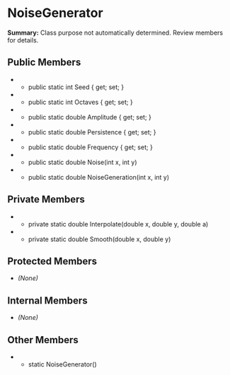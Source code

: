 # NoiseGenerator

**Summary:** Class purpose not automatically determined. Review members for details.

## Public Members
- - public static int Seed { get; set; }
- - public static int Octaves { get; set; }
- - public static double Amplitude { get; set; }
- - public static double Persistence { get; set; }
- - public static double Frequency { get; set; }
- - public static double Noise(int x, int y)
- - public static double NoiseGeneration(int x, int y)

## Private Members
- - private static double Interpolate(double x, double y, double a)
- - private static double Smooth(double x, double y)

## Protected Members
- *(None)*

## Internal Members
- *(None)*

## Other Members
- - static NoiseGenerator()
